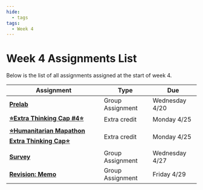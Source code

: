```yaml
---
hide:
  - tags
tags:
  - Week 4
---
```

# Week 4 Assignments List

Below is the list of all assignments assigned at the start of week 4.

|Assignment|Type|Due|
|-----------|----|---|
|[**Prelab**](../week4/prelab.md)|Group Assignment|Wednesday 4/20|
|[**⭐Extra Thinking Cap #4⭐**](../week4/extra_thinking_cap.md)|Extra credit|Monday 4/25|
|[**⭐Humanitarian Mapathon Extra Thinking Cap⭐**](../week4/mapathon_thinking_cap.md)|Extra credit|Monday 4/25|
|[**Survey**](../week4/group_assignment.md)|Group Assignment|Wednesday 4/27|
|[**Revision: Memo**](../week4/group_assignment.md)|Group Assignment|Friday 4/29|
